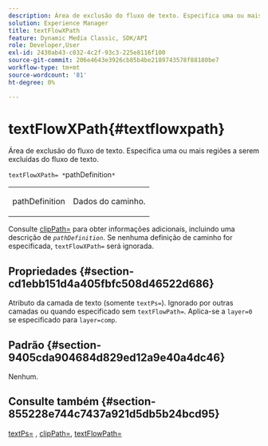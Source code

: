 ```yaml
---
description: Área de exclusão do fluxo de texto. Especifica uma ou mais regiões a serem excluídas do fluxo de texto.
solution: Experience Manager
title: textFlowXPath
feature: Dynamic Media Classic, SDK/API
role: Developer,User
exl-id: 2430ab43-c032-4c2f-93c3-225e8116f100
source-git-commit: 206e4643e3926cb85b4be2189743578f88180be7
workflow-type: tm+mt
source-wordcount: '81'
ht-degree: 0%

---
```


# textFlowXPath{#textflowxpath}

Área de exclusão do fluxo de texto. Especifica uma ou mais regiões a serem excluídas do fluxo de texto.

`textFlowXPath= *`pathDefinition`*`

<table id="simpletable_7E0EA48AEBB5426CBE948FCA18882C66"> 
 <tr class="strow"> 
  <td class="stentry"> <p><span class="varname"> pathDefinition</span> </p> </td> 
  <td class="stentry"> <p>Dados do caminho. </p></td> 
 </tr> 
</table>

Consulte [clipPath=](../../../../../is-api/http-ref/image-serving-api-ref/c-http-protocol-reference/c-command-reference/r-clippath.md#reference-8139b1b52dc54749b51b109521ddf83d) para obter informações adicionais, incluindo uma descrição de *`pathDefinition`*. Se nenhuma definição de caminho for especificada, `textFlowXPath=` será ignorada.

## Propriedades {#section-cd1ebb151d4a405fbfc508d46522d686}

Atributo da camada de texto (somente `textPs=`). Ignorado por outras camadas ou quando especificado sem `textFlowPath=`. Aplica-se a `layer=0` se especificado para `layer=comp`.

## Padrão {#section-9405cda904684d829ed12a9e40a4dc46}

Nenhum.

## Consulte também {#section-855228e744c7437a921d5db5b24bcd95}

[textPs=](../../../../../is-api/http-ref/image-serving-api-ref/c-http-protocol-reference/c-command-reference/r-textps.md#reference-4209a2a6169f44278da2647cfb0cd767) ,  [clipPath=](../../../../../is-api/http-ref/image-serving-api-ref/c-http-protocol-reference/c-command-reference/r-clippath.md#reference-8139b1b52dc54749b51b109521ddf83d),  [textFlowPath=](../../../../../is-api/http-ref/image-serving-api-ref/c-http-protocol-reference/c-command-reference/r-textflowpath.md#reference-0b8d9493d71342f0b6a64a6d221584ef)
